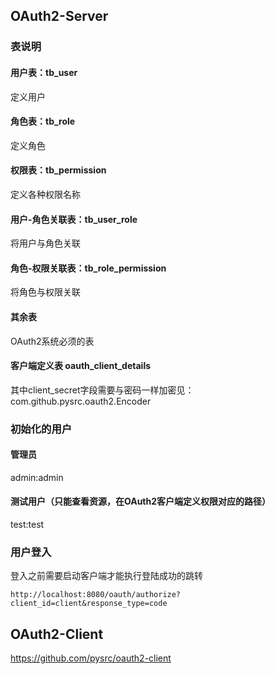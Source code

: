 ## OAuth2-Server

### 表说明

#### 用户表：tb_user

定义用户

#### 角色表：tb_role

定义角色

#### 权限表：tb_permission

定义各种权限名称


#### 用户-角色关联表：tb_user_role

将用户与角色关联

#### 角色-权限关联表：tb_role_permission

将角色与权限关联

#### 其余表

OAuth2系统必须的表

#### 客户端定义表 oauth_client_details

其中client_secret字段需要与密码一样加密见：com.github.pysrc.oauth2.Encoder



### 初始化的用户

#### 管理员

admin:admin

#### 测试用户（只能查看资源，在OAuth2客户端定义权限对应的路径）

test:test

### 用户登入


登入之前需要启动客户端才能执行登陆成功的跳转

`http://localhost:8080/oauth/authorize?client_id=client&response_type=code`


## OAuth2-Client

https://github.com/pysrc/oauth2-client

